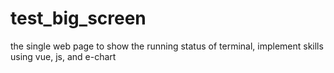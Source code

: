 # test_big_screen
the single web page to show the running status of terminal, implement skills using vue, js, and e-chart 
